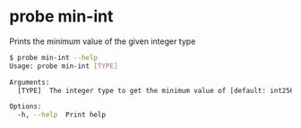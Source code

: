 # probe min-int

Prints the minimum value of the given integer type

```bash
$ probe min-int --help
Usage: probe min-int [TYPE]

Arguments:
  [TYPE]  The integer type to get the minimum value of [default: int256]

Options:
  -h, --help  Print help
```
